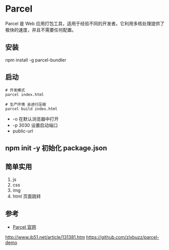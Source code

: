 # Parcel

Parcel 是 Web 应用打包工具，适用于经验不同的开发者。它利用多核处理提供了极快的速度，并且不需要任何配置。

## 安装
npm install -g parcel-bundler
## 启动

```
# 开发模式
parcel index.html

# 生产环境 会进行压缩
parcel build index.html

```
* -o 在默认浏览器中打开
* -p 3030 设置启动端口
* public-url

## npm init -y 初始化 package.json

## 简单实用

1. js 
2. css
3. img
4. html 页面跳转

## 参考
- [Parcel 官网](https://parceljs.org/)

http://www.jb51.net/article/131381.htm
https://github.com/zlxbuzz/parcel-demo